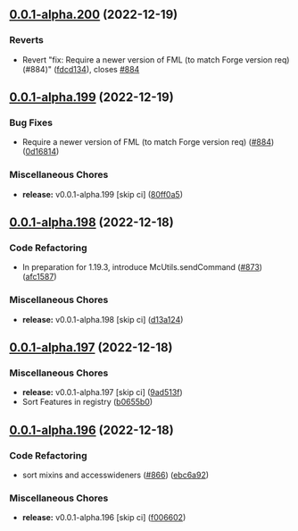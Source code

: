 ## [0.0.1-alpha.200](https://github.com/Wynntils/Artemis/compare/v0.0.1-alpha.199...v0.0.1-alpha.200) (2022-12-19)


### Reverts

* Revert "fix: Require a newer version of FML (to match Forge version req) (#884)" ([fdcd134](https://github.com/Wynntils/Artemis/commit/fdcd1348c22f63a377f06f2ba1833e32547f7c1c)), closes [#884](https://github.com/Wynntils/Artemis/issues/884)

## [0.0.1-alpha.199](https://github.com/Wynntils/Artemis/compare/v0.0.1-alpha.198...v0.0.1-alpha.199) (2022-12-19)


### Bug Fixes

* Require a newer version of FML (to match Forge version req) ([#884](https://github.com/Wynntils/Artemis/issues/884)) ([0d16814](https://github.com/Wynntils/Artemis/commit/0d16814fabf4bd41dab35de773ac1d57a1414864))


### Miscellaneous Chores

* **release:** v0.0.1-alpha.199 [skip ci] ([80ff0a5](https://github.com/Wynntils/Artemis/commit/80ff0a589c253697ae63c24f2d37bff62bbaae2e))

## [0.0.1-alpha.198](https://github.com/Wynntils/Artemis/compare/v0.0.1-alpha.197...v0.0.1-alpha.198) (2022-12-18)


### Code Refactoring

* In preparation for 1.19.3, introduce McUtils.sendCommand ([#873](https://github.com/Wynntils/Artemis/issues/873)) ([afc1587](https://github.com/Wynntils/Artemis/commit/afc1587a0f4629ced1c94a459b269a07ce38ae44))


### Miscellaneous Chores

* **release:** v0.0.1-alpha.198 [skip ci] ([d13a124](https://github.com/Wynntils/Artemis/commit/d13a124b3b3534c91a4749d4a76a81da23c5b7b3))

## [0.0.1-alpha.197](https://github.com/Wynntils/Artemis/compare/v0.0.1-alpha.196...v0.0.1-alpha.197) (2022-12-18)


### Miscellaneous Chores

* **release:** v0.0.1-alpha.197 [skip ci] ([9ad513f](https://github.com/Wynntils/Artemis/commit/9ad513fc7c8d24df74632170fe374bd8df1897b5))
* Sort Features in registry ([b0655b0](https://github.com/Wynntils/Artemis/commit/b0655b0df6b49c2106b328a7581801197f773183))

## [0.0.1-alpha.196](https://github.com/Wynntils/Artemis/compare/v0.0.1-alpha.195...v0.0.1-alpha.196) (2022-12-18)


### Code Refactoring

* sort mixins and accesswideners ([#866](https://github.com/Wynntils/Artemis/issues/866)) ([ebc6a92](https://github.com/Wynntils/Artemis/commit/ebc6a92165bfdbb34ab4066df2fed488e724180e))


### Miscellaneous Chores

* **release:** v0.0.1-alpha.196 [skip ci] ([f006602](https://github.com/Wynntils/Artemis/commit/f006602652d1f8d01c4fc123213df083b193fa46))

